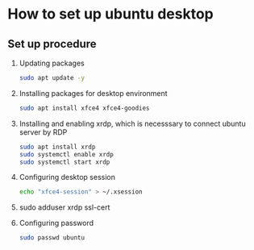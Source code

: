 # How to set up ubuntu desktop

## Set up procedure

1. Updating packages
   
   ```bash
   sudo apt update -y
   ```

2. Installing packages for desktop environment

   ```bash
   sudo apt install xfce4 xfce4-goodies
   ```

3. Installing and enabling xrdp, which is necesssary to connect ubuntu server by RDP

   ```bash
   sudo apt install xrdp
   sudo systemctl enable xrdp
   sudo systemctl start xrdp
   ```

4. Configuring desktop session
   
   ```bash
   echo "xfce4-session" > ~/.xsession
   ```
5. sudo adduser xrdp ssl-cert

6. Configuring password

   ```bash
   sudo passwd ubuntu
   ```
